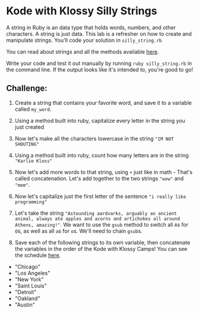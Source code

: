 # Kode with Klossy Silly Strings

A string in Ruby is an data type that holds words, numbers, and other characters. A string is just data. This lab is a refresher on how to create and manipulate strings. You'll code your solution in `silly_string.rb`

You can read about strings and all the methods available [here](http://www.ruby-doc.org/core-2.1.1/String.html).

Write your code and test it out manually by running `ruby silly_string.rb` in the command line. If the output looks like it's intended to, you're good to go!


## Challenge:

1. Create a string that contains your favorite word, and save it to a variable called `my_word`.

2. Using a method built into ruby, capitalize every letter in the string you just created

3. Now let's make all the characters lowercase in the string `"IM NOT SHOUTING"`

4. Using a method built into ruby, count how many letters are in the string `"Karlie Kloss"`

5. Now let's add more words to that string, using `+` just like in math - That's called concatenation. Let's add together to the two strings `"wow"` and `"mom"`.

6. Now let's capitalize just the first letter of the sentence `"i really like programming"`

7. Let's take the string `"Astounding aardvarks, arguably an ancient animal, always ate apples and acorns and artichokes all around Athens, amazing!"`. We want to use the `gsub` method to switch all `A`s for `O`s, as well as all `a`s for `o`s. We'll need to chain `gsub`s.

8. Save each of the following strings to its own variable, then concatenate the variables in the order of the Kode with Klossy Camps! You can see the schedule [here](https://www.kodewithklossy.com/youth-scholarship).

  + "Chicago"
  + "Los Angeles"
  + "New York"
  + "Saint Louis"
  + "Detroit"
  + "Oakland"
  + "Austin"
  
